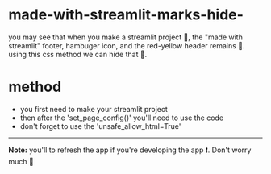# made-with-streamlit-marks-hide-
you may see that when you make a streamlit project 🙂, the "made with streamlit" footer, hambuger icon, and the red-yellow header remains 💢. using this css method we can hide that 🎉.

# method
- you first need to make your streamlit project
- then after the 'set_page_config()' you'll need to use the code
- don't forget to use the 'unsafe_allow_html=True'
---

**Note:** you'll to refresh the app if you're developing the app ❗. Don't worry much  🍭
